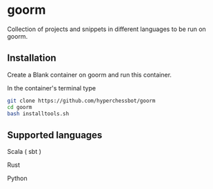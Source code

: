 # goorm

Collection of projects and snippets in different languages to be run on goorm.

## Installation

Create a Blank container on goorm and run this container.

In the container's terminal type

```bash
git clone https://github.com/hyperchessbot/goorm
cd goorm
bash installtools.sh
```

## Supported languages

Scala ( sbt )

Rust

Python
